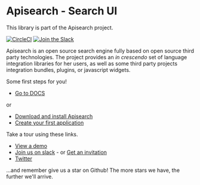 # Apisearch - Search UI

This library is part of the Apisearch project.

[![CircleCI](https://circleci.com/gh/apisearch-io/search-ui.svg?style=svg)](https://circleci.com/gh/apisearch-io/search-ui)
[![Join the Slack](https://img.shields.io/badge/join%20us-on%20slack-blue.svg)](https://apisearch.slack.com)

Apisearch is an open source search engine fully based on open source third party
technologies. The project provides an *in crescendo* set of language
integration libraries for her users, as well as some third party projects
integration bundles, plugins, or javascript widgets.

Some first steps for you!

- [Go to DOCS](http://docs.apisearch.io)

or

- [Download and install Apisearch](https://docs.apisearch.io/#/download)
- [Create your first application](https://docs.apisearch.io/#/first-example)

Take a tour using these links.

- [View a demo](http://apisearch.io)
- [Join us on slack](https://apisearch.slack.com) - or [Get an invitation](https://apisearch-slack.herokuapp.com/)
- [Twitter](https://twitter.com/apisearch_io)

...and remember give us a star on Github! The more stars we have, the further
we'll arrive.
